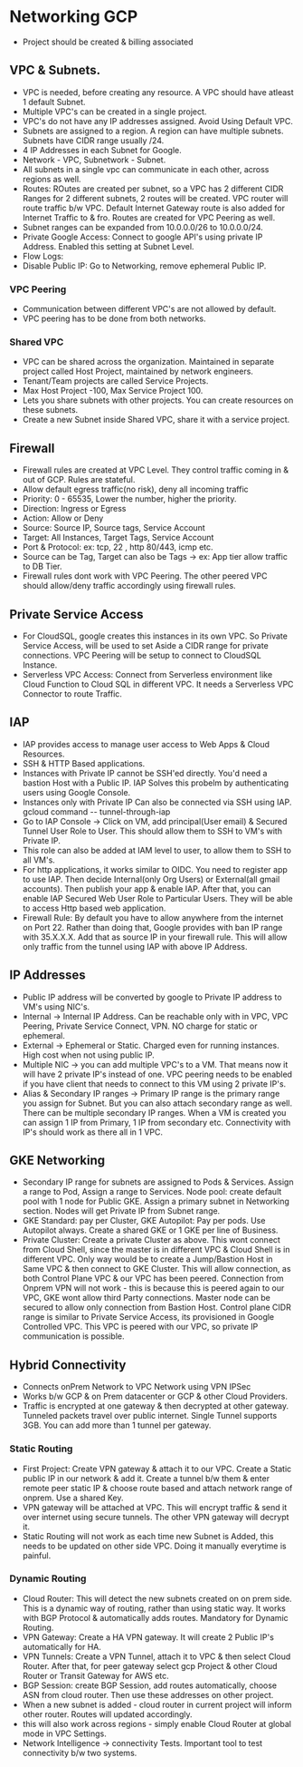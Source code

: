 # Networking GCP
* Project should be created & billing associated
  
## VPC & Subnets. 
* VPC is needed, before creating any resource. A VPC should have atleast 1 default Subnet.
* Multiple VPC's can be created in a single project.
* VPC's do not have any IP addresses assigned. Avoid Using Default VPC.
* Subnets are assigned to a region. A region can have multiple subnets. Subnets have CIDR range usually /24.
* 4 IP Addresses in each Subnet for Google.
* Network - VPC, Subnetwork - Subnet.
* All subnets in a single vpc can communicate in each other, across regions as well.
* Routes: ROutes are created per subnet, so a VPC has 2 different CIDR Ranges for 2 different subnets, 2 routes will be created. VPC router will route traffic b/w VPC. Default Internet Gateway route is also added for Internet Traffic to & fro. Routes are created for VPC Peering as well.
* Subnet ranges can be expanded from 10.0.0.0/26 to 10.0.0.0/24.
* Private Google Access: Connect to google API's using private IP Address. Enabled this setting at Subnet Level.
* Flow Logs:
* Disable Public IP: Go to Networking, remove ephemeral Public IP.
  
### VPC Peering
* Communication between different VPC's are not allowed by default.
* VPC peering has to be done from both networks.

### Shared VPC
* VPC can be shared across the organization. Maintained in separate project called Host Project, maintained by network engineers.
* Tenant/Team projects are called Service Projects.
* Max Host Project -100, Max Service Project 100.
* Lets you share subnets with other projects. You can create resources on these subnets.
* Create a new Subnet inside Shared VPC, share it with a service project.

## Firewall 
* Firewall rules are created at VPC Level. They control traffic coming in & out of GCP. Rules are stateful.
* Allow default egress traffic(no risk), deny all incoming traffic
* Priority: 0 - 65535, Lower the number, higher the priority.
* Direction: Ingress or Egress
* Action: Allow or Deny
* Source: Source IP, Source tags, Service Account
* Target: All Instances, Target Tags, Service Account
* Port & Protocol: ex: tcp, 22 , http 80/443, icmp etc.
* Source can be Tag, Target can also be Tags -> ex: App tier allow traffic to DB Tier.
* Firewall rules dont work with VPC Peering. The other peered VPC should allow/deny traffic accordingly using firewall rules.

## Private Service Access
* For CloudSQL, google creates this instances in its own VPC. So Private Service Access, will be used to set Aside a CIDR range for private connections. VPC Peering will be setup to connect to CloudSQL Instance.
* Serverless VPC Access: Connect from Serverless environment like Cloud Function to Cloud SQL in different VPC. It needs a Serverless VPC Connector to route Traffic.

## IAP
* IAP provides access to manage user access to Web Apps & Cloud Resources.
* SSH & HTTP Based applications.
* Instances with Private IP cannot be SSH'ed directly. You'd need a bastion Host with a Public IP. IAP Solves this probelm by authenticating users using Google Console.
* Instances only with Private IP Can also be connected via SSH using IAP. gcloud command -- tunnel-through-iap
* Go to IAP Console -> Click on VM, add principal(User email) & Secured Tunnel User Role to User. This should allow them to SSH to VM's with Private IP.
* This role can also be added at IAM level to user, to allow them to SSH to all VM's.
* For http applications, it works similar to OIDC. You need to register app to use IAP. Then decide Internal(only Org Users) or External(all gmail accounts). Then publish your app & enable IAP. After that, you can enable IAP Secured Web User Role to Particular Users. They will be able to access Http based web application.
* Firewall Rule: By default you have to allow anywhere from the internet on Port 22. Rather than doing that, Google provides with ban IP range with 35.X.X.X. Add that as source IP in your firewall rule. This will allow only traffic from the tunnel using IAP with above IP Address.

## IP Addresses
* Public IP address will be converted by google to Private IP address to VM's using NIC's.
* Internal -> Internal IP Address. Can be reachable only with in VPC, VPC Peering, Private Service Connect, VPN. NO charge for static or ephemeral.
* External -> Ephemeral or Static. Charged even for running instances. High cost when not using public IP.
* Multiple NIC -> you can add multiple VPC's to a VM. That means now it will have 2 private IP's instead of one. VPC peering needs to be enabled if you have client that needs to connect to this VM using 2 private IP's.
* Alias & Secondary IP ranges -> Primary IP range is the primary range you assign for Subnet. But you can also attach secondary range as well. There can be multiple secondary IP ranges. When a VM is created you can assign 1 IP from Primary, 1 IP from secondary etc. Connectivity with IP's should work as there all in 1 VPC.

## GKE Networking
* Secondary IP range for subnets are assigned to Pods & Services. Assign a range to Pod, Assign a range to Services. Node pool: create default pool with 1 node for Public GKE. Assign a primary subnet in Networking section. Nodes will get Private IP from Subnet range.
* GKE Standard: pay per Cluster, GKE Autopilot: Pay per pods. Use Autopilot always. Create a shared GKE or 1 GKE per line of Business.
* Private Cluster: Create a private Cluster as above. This wont connect from Cloud Shell, since the master is in different VPC & Cloud Shell is in different VPC. Only way would be to create a Jump/Bastion Host in Same VPC & then connect to GKE Cluster. This will allow connection, as both Control Plane VPC & our VPC has been peered. Connection from Onprem VPN will not work - this is because this is peered again to our VPC, GKE wont allow third Party connections. Master node can be secured to allow only connection from Bastion Host. Control plane CIDR range is similar to Private Service Access, its provisioned in Google Controlled VPC. This VPC is peered with our VPC, so private IP communication is possible.

## Hybrid Connectivity
* Connects onPrem Network to VPC Network using VPN IPSec
* Works b/w GCP & on Prem datacenter or GCP & other Cloud Providers.
* Traffic is encrypted at one gateway & then decrypted at other gateway. Tunneled packets travel over public internet. Single Tunnel supports 3GB. You can add more than 1 tunnel per gateway.
### Static Routing  
* First Project: Create VPN gateway & attach it to our VPC. Create a Static public IP in our network & add it. Create a tunnel b/w them & enter remote peer static IP & choose route based and attach network range of onprem. Use a shared Key.
* VPN gateway will be attached at VPC. This will encrypt traffic & send it over internet using secure tunnels. The other VPN gateway will decrypt it.
* Static Routing will not work as each time new Subnet is Added, this needs to be updated on other side VPC. Doing it manually everytime is painful.
### Dynamic Routing
* Cloud Router: This will detect the new subnets created on on prem side. This is a dynamic way of routing, rather than using static way. It works with BGP Protocol & automatically adds routes. Mandatory for Dynamic Routing.
* VPN Gateway: Create a HA VPN gateway. It will create 2 Public IP's automatically for HA.
* VPN Tunnels: Create a VPN Tunnel, attach it to VPC & then select Cloud Router. After that, for peer gateway select gcp Project & other Cloud Router or Transit Gateway for AWS etc.
* BGP Session: create BGP Session, add routes automatically, choose ASN from cloud router. Then use these addresses on other project.
* When a new subnet is added - cloud router in current project will inform other router. Routes will updated accordingly.
* this will also work across regions - simply enable Cloud Router at global mode in VPC Settings.
* Network Intelligence -> connectivity Tests. Important tool to test connectivity b/w two systems.
